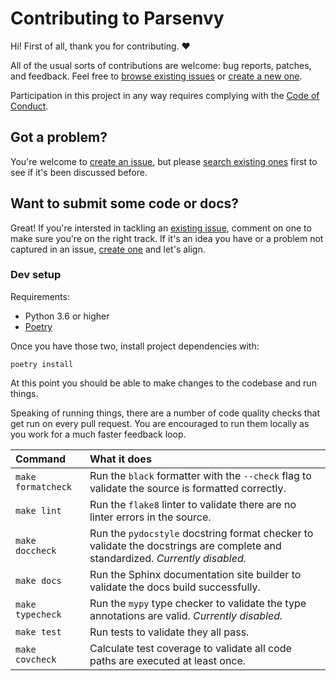 # Contributing to Parsenvy

Hi! First of all, thank you for contributing. :heart:

All of the usual sorts of contributions are welcome: bug reports, patches, and feedback.
Feel free to [browse existing issues](https://github.com/nkantar/Parsenvy/issues) or [create a new one](https://github.com/nkantar/Parsenvy/issues/new).

Participation in this project in any way requires complying with the [Code of Conduct](CODE_OF_CONDUCT.md).


## Got a problem?

You're welcome to [create an issue](https://github.com/nkantar/Parsenvy/issues/new), but please [search existing ones](https://github.com/nkantar/Parsenvy/issues) first to see if it's been discussed before.


## Want to submit some code or docs?

Great! 
If you're intersted in tackling an [existing issue](https://github.com/nkantar/Parsenvy/issues), comment on one to make sure you're on the right track.
If it's an idea you have or a problem not captured in an issue, [create one](https://github.com/nkantar/Parsenvy/issues/new) and let's align.


### Dev setup

Requirements:

- Python 3.6 or higher
- [Poetry](https://python-poetry.org/)

Once you have those two, install project dependencies with:

```
poetry install
```

At this point you should be able to make changes to the codebase and run things.

Speaking of running things, there are a number of code quality checks that get run on every pull request.
You are encouraged to run them locally as you work for a much faster feedback loop.

| Command | What it does |
|:------- |:------------ |
| `make formatcheck` | Run the `black` formatter with the `--check` flag to validate the source is formatted correctly. |
| `make lint` | Run the `flake8` linter to validate there are no linter errors in the source. |
| `make doccheck` | Run the `pydocstyle` docstring format checker to validate the docstrings are complete and standardized. _Currently disabled._ |
| `make docs` | Run the Sphinx documentation site builder to validate the docs build successfully. |
| `make typecheck` | Run the `mypy` type checker to validate the type annotations are valid. _Currently disabled._ |
| `make test` | Run tests to validate they all pass. |
| `make covcheck` | Calculate test coverage to validate all code paths are executed at least once. |
